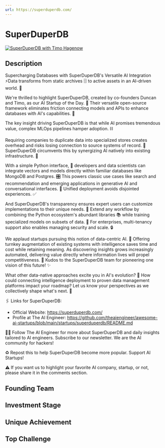 ```yaml
---
url: https://superduperdb.com/
---
```


# SuperDuperDB
[![SuperDuperDB with Timo Hagenow](https://img.youtube.com/vi/OHAS7AeNIYg/0.jpg)](https://www.youtube.com/watch?v=OHAS7AeNIYg)
## Description
Supercharging Databases with SuperDuperDB's Versatile AI Integration ⚡️Data transforms from static archives 🗄️ to active assets in an AI-driven world. 💎 

We're thrilled to highlight SuperDuperDB, created by co-founders Duncan and Timo, as our AI Startup of the Day. 🧠 Their versatile open-source framework eliminates friction connecting models and APIs to enhance databases with AI's capabilities. 🤖

The key insight driving SuperDuperDB is that while AI promises tremendous value, complex MLOps pipelines hamper adoption. ⛓️ 

Requiring companies to duplicate data into specialized stores creates overhead and risks losing connection to source systems of record. 📁 SuperDuperDB circumvents this by synergizing AI natively into existing infrastructure. 🔌

With a simple Python interface, 🐍 developers and data scientists can integrate vectors and models directly within familiar databases like MongoDB and Postgres. 🎛️ This powers classic use cases like search and recommendation and emerging applications in generative AI and conversational interfaces. 💬 Unified deployment avoids disjointed experiences. ✅

And SuperDuperDB's transparency ensures expert users can customize implementations to their unique needs. 🔧 Extend any workflow by combining the Python ecosystem's abundant libraries 📚 while training specialized models on subsets of data. 🧮 For enterprises, multi-tenancy support also enables managing security and scale. 🔒

We applaud startups pursuing this notion of data-centric AI. 👏 Offering turnkey augmentation of existing systems with intelligence saves time and cost while retaining meaning. As discovering insights grows increasingly automated, delivering value directly where information lives will propel competitiveness. 🚀 Kudos to the SuperDuperDB team for pioneering one vision of this future! ✨

What other data-native approaches excite you in AI's evolution? 🤔 How could connecting intelligence deployment to proven data management platforms impact your roadmap? Let us know your perspectives as we collectively shape what's next. 🙌

🖇️ Links for SuperDuperDB: 
- Official Website: https://superduperdb.com/
- Profile at The AI Engineer: https://github.com/theaiengineer/awesome-ai-startups/blob/main/startups/superduperdb/README.md

🧙🏽 Follow The AI Engineer for more about SuperDuperDB and daily insights tailored to AI engineers. Subscribe to our newsletter. We are the AI community for hackers!

♻️ Repost this to help SuperDuperDB become more popular. Support AI Startups! 

⚠️ If you want us to highlight your favorite AI company, startup, or not, please share it in the comments section. 

## Founding Team
## Investment Stage
## Unique Achievement
## Top Challenge

